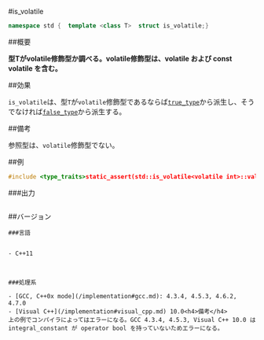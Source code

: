#is_volatile
```cpp
namespace std {  template <class T>  struct is_volatile;}
```

##概要

<b>型Tがvolatile修飾型か調べる。volatile修飾型は、volatile および const volatile を含む。</b>


##効果

`is_volatile`は、型`T`が`volatile`修飾型であるならば[`true_type`](/reference/type_traits/integral_constant-true_type-false_type.md)から派生し、そうでなければ[`false_type`](/reference/type_traits/integral_constant-true_type-false_type.md)から派生する。


##備考

参照型は、`volatile`修飾型でない。


##例

```cpp
#include <type_traits>static_assert(std::is_volatile<volatile int>::value == true, "value == true, volatile int is volatile-qualified");static_assert(std::is_same<std::is_volatile<volatile int>::value_type, bool>::value, "value_type == bool");static_assert(std::is_same<std::is_volatile<volatile int>::type, std::true_type>::value, "type == true_type");static_assert(std::is_volatile<volatile int>() == true, "is_volatile<volatile int>() == true");static_assert(std::is_volatile<int>::value == false, "value == false, int is not volatile-qualified");static_assert(std::is_same<std::is_volatile<int>::value_type, bool>::value, "value_type == bool");static_assert(std::is_same<std::is_volatile<int>::type, std::false_type>::value, "type == false_type");static_assert(std::is_volatile<int>() == false, "is_volatile<int>() == false");static_assert(std::is_volatile<const volatile int>::value == true, "value == true, const volatile int is volatile-qualified");static_assert(std::is_volatile<volatile int&>::value == false, "value == true, volatile int& is not volatile-qualified");int main(){}
```

###出力

```cpp
```

##バージョン
```
###言語


- C++11



###処理系

- [GCC, C++0x mode](/implementation#gcc.md): 4.3.4, 4.5.3, 4.6.2, 4.7.0
- [Visual C++](/implementation#visual_cpp.md) 10.0<h4>備考</h4>
上の例でコンパイラによってはエラーになる。GCC 4.3.4, 4.5.3, Visual C++ 10.0 は integral_constant が operator bool を持っていないためエラーになる。



